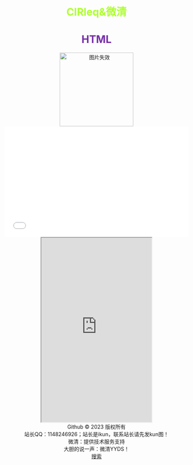 <!DOCTYPE html>
<html lang="en">
    <head>
        <meta charset="UTF-8">
        <title>CIRleq</title>
        <style>
            .box{
                width: 600px;
                height: 1200px;
                margin: auto;
                top: 0;
                left: 0;
                right: 0;
                bottom: 0;
                text-align: center;
            }
        </style>
    </head>
    <body>
        <div class="box">
            <h1 style="color: greenyellow;">CIRleq&微清</h1>
            <h1 style="color: rgb(118, 46, 169);">HTML</h1>
            <img src="https://user-images.githubusercontent.com/126973386/223406272-48697b8c-7454-4e20-b5c5-000ddbdee458.png" alt="图片失效" width="200px">
            <embed src="./那一瞬间.m4a" width="500" height="300" autostart=false>
            <body background="https://user-images.githubusercontent.com/126973386/223406377-258ba963-98b0-44ff-b9aa-8cb21e856d89.jpg">
            <iframe scrolling="no" src="https://tianqiapi.com/api.php?style=tw&skin=pitaya" frameborder="1" width="300" height="500" allowtransparency="true"></iframe>
            <br />
            <div class="foot">
                Github © 2023 版权所有
                <br>
                站长QQ：1148246926；站长是ikun，联系站长请先发kun图！
                <br>
                微清：提供技术服务支持
                <br>
                大胆的说一声：微清YYDS！
            <br>
            <a href="https://www.baidu.com" target="_blank">搜索</a>
        </div>
    </body>
</html>
